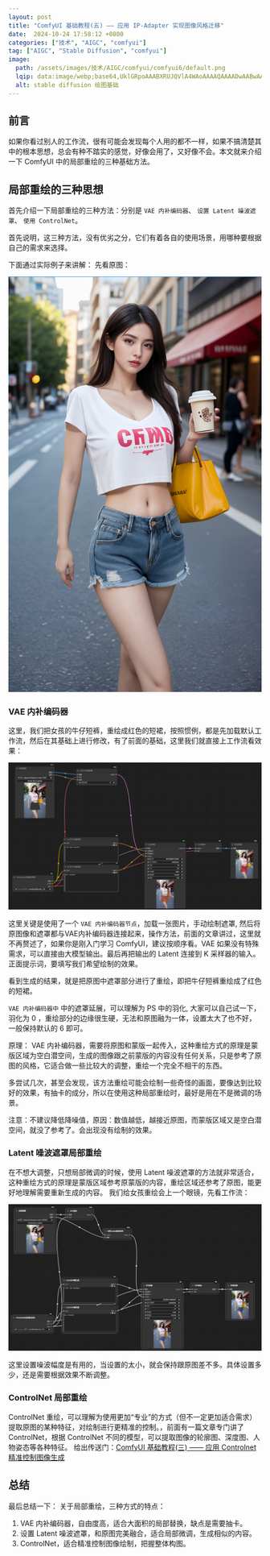```yaml
---
layout: post
title: "ComfyUI 基础教程(五) —— 应用 IP-Adapter 实现图像风格迁移"
date:  2024-10-24 17:58:12 +0800
categories: ["技术", "AIGC", "comfyui"]
tag: ["AIGC", "Stable Diffusion", "comfyui"]
image:
  path: /assets/images/技术/AIGC/comfyui/comfyui6/default.png
  lqip: data:image/webp;base64,UklGRpoAAABXRUJQVlA4WAoAAAAQAAAADwAABwAAQUxQSDIAAAARL0AmbZurmr57yyIiqE8oiG0bejIYEQTgqiDA9vqnsUSI6H+oAERp2HZ65qP/VIAWAFZQOCBCAAAA8AEAnQEqEAAIAAVAfCWkAALp8sF8rgRgAP7o9FDvMCkMde9PK7euH5M1m6VWoDXf2FkP3BqV0ZYbO6NA/VFIAAAA
  alt: stable diffusion 绘图基础
---
```


## 前言
如果你看过别人的工作流，很有可能会发现每个人用的都不一样，如果不搞清楚其中的根本思想，总会有种不踏实的感觉，好像会用了，又好像不会。本文就来介绍一下 ComfyUI 中的局部重绘的三种基础方法。

## 局部重绘的三种思想
首先介绍一下局部重绘的三种方法：分别是 `VAE 内补编码器`、 `设置 Latent 噪波遮罩`、 `使用 ControlNet`。

首先说明，这三种方法，没有优劣之分，它们有着各自的使用场景，用哪种要根据自己的需求来选择。

下面通过实际例子来讲解：
先看原图：

![](/assets/images/技术/AIGC/comfyui/comfyui6/pic1.png)

### VAE 内补编码器
这里，我们把女孩的牛仔短裤，重绘成红色的短裙，按照惯例，都是先加载默认工作流，然后在其基础上进行修改，有了前面的基础，这里我们就直接上工作流看效果：

![](/assets/images/技术/AIGC/comfyui/comfyui6/pic2.png)

这里关键是使用了一个 `VAE 内补编码器节点`，加载一张图片，手动绘制遮罩, 然后将原图像和遮罩都与VAE内补编码器连接起来，操作方法，前面的文章讲过，这里就不再赘述了，如果你是刚入门学习 ComfyUI，建议按顺序看。VAE 如果没有特殊需求，可以直接由大模型输出。最后再把输出的 Latent 连接到 K 采样器的输入。 正面提示词，要填写我们希望绘制的效果。

看到生成的结果，就是把原图中遮罩部分进行了重绘，即把牛仔短裤重绘成了红色的短裙。

`VAE 内补编码器中` 中的遮罩延展，可以理解为 PS 中的羽化, 大家可以自己试一下， 羽化为 0 ，重绘部分的边缘很生硬，无法和原图融为一体，设置太大了也不好，一般保持默认的 6 即可。

原理：
VAE 内补编码器，需要将原图和蒙版一起传入，这种重绘方式的原理是蒙版区域为空白潜空间，生成的图像跟之前蒙版的内容没有任何关系，只是参考了原图的风格，它适合做一些比较大的调整，重绘一个完全不相干的东西。

多尝试几次，甚至会发现，该方法重绘可能会绘制一些奇怪的画面，要像达到比较好的效果，有抽卡的成分，所以在使用这种局部重绘时，最好是用在不是微调的场景。

注意：不建议降低降噪值，原因：数值越低，越接近原图，而蒙版区域又是空白潜空间，就没了参考了。会出现没有绘制的效果。

### Latent 噪波遮罩局部重绘
在不想大调整，只想局部微调的时候，使用 Latent 噪波遮罩的方法就非常适合，这种重绘方式的原理是蒙版区域参考原蒙版的内容，重绘区域还参考了原图，能更好地理解需要重新生成的内容。
我们给女孩重绘会上一个眼镜，先看工作流：

![](/assets/images/技术/AIGC/comfyui/comfyui6/pic3.png)

这里设置噪波幅度是有用的，当设置的太小，就会保持跟原图差不多。具体设置多少，还是需要根据效果不断调整。

### ControlNet 局部重绘
ControlNet 重绘，可以理解为使用更加“专业”的方式（但不一定更加适合需求）提取原图的某种特征，对绘制进行更精准的控制。，前面有一篇文章专门讲了 ControlNet，根据 ControlNet 不同的模型，可以提取图像的轮廓图、深度图、人物姿态等各种特征。
给出传送门：[ComfyUI 基础教程(三) —— 应用 Controlnet 精准控制图像生成](https://www.cnblogs.com/joy99/p/18402051)

## 总结
最后总结一下：
关于局部重绘，三种方式的特点：

1. VAE 内补编码器，自由度高，适合大面积的局部替换，缺点是需要抽卡。
2. 设置 Latent 噪波遮罩，和原图完美融合，适合局部微调，生成相似的内容。
3. ControlNet，适合精准控制图像绘制，把握整体构图。